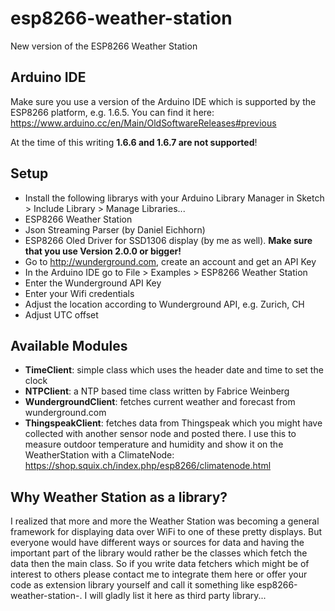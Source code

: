 # esp8266-weather-station

New version of the ESP8266 Weather Station

## Arduino IDE

Make sure you use a version of the Arduino IDE which is supported by the ESP8266 platform, e.g. 1.6.5. You can find it here: https://www.arduino.cc/en/Main/OldSoftwareReleases#previous

At the time of this writing **1.6.6 and 1.6.7 are not supported**!

## Setup

* Install the following librarys with your Arduino Library Manager in Sketch > Include Library > Manage Libraries...
 * ESP8266 Weather Station 
 * Json Streaming Parser (by Daniel Eichhorn)
 * ESP8266 Oled Driver for SSD1306 display (by me as well). **Make sure that you use Version 2.0.0 or bigger!**
* Go to http://wunderground.com, create an account and get an API Key
* In the Arduino IDE go to File > Examples > ESP8266 Weather Station
 * Enter  the Wunderground API Key
 * Enter your Wifi credentials
 * Adjust the location according to Wunderground API, e.g. Zurich, CH
 * Adjust UTC offset

## Available Modules
* **TimeClient**: simple class which uses the header date and time to set the clock
* **NTPClient**: a NTP based time class written by Fabrice Weinberg
* **WundergroundClient**: fetches current weather and forecast from wunderground.com
* **ThingspeakClient**: fetches data from Thingspeak which you might have collected with another sensor node and posted there. I use this to measure outdoor temperature and humidity and show it on the WeatherStation with a ClimateNode: https://shop.squix.ch/index.php/esp8266/climatenode.html  

## Why Weather Station as a library?

I realized that more and more the Weather Station was becoming a general framework for displaying data over WiFi to one of these pretty displays. But everyone would have different ways or sources for data and having the important part of the library would rather be the classes which fetch the data then the main class.
So if you write data fetchers which might be of interest to others please contact me to integrate them here or offer your code as extension library yourself and call it something like esp8266-weather-station-<yourservice>.
I will gladly list it here as third party library...
